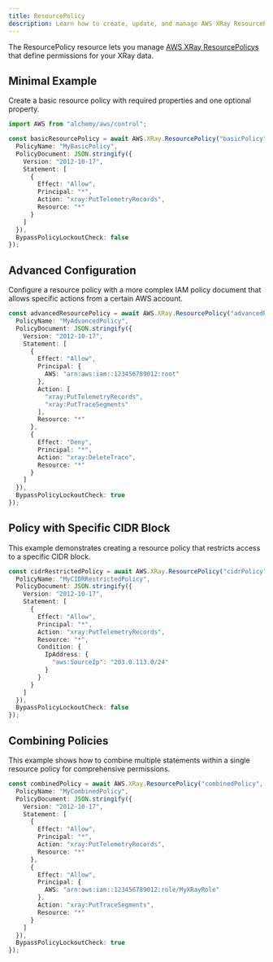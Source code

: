 ```yaml
---
title: ResourcePolicy
description: Learn how to create, update, and manage AWS XRay ResourcePolicys using Alchemy Cloud Control.
---
```



The ResourcePolicy resource lets you manage [AWS XRay ResourcePolicys](https://docs.aws.amazon.com/xray/latest/userguide/) that define permissions for your XRay data.

## Minimal Example

Create a basic resource policy with required properties and one optional property.

```ts
import AWS from "alchemy/aws/control";

const basicResourcePolicy = await AWS.XRay.ResourcePolicy("basicPolicy", {
  PolicyName: "MyBasicPolicy",
  PolicyDocument: JSON.stringify({
    Version: "2012-10-17",
    Statement: [
      {
        Effect: "Allow",
        Principal: "*",
        Action: "xray:PutTelemetryRecords",
        Resource: "*"
      }
    ]
  }),
  BypassPolicyLockoutCheck: false
});
```

## Advanced Configuration

Configure a resource policy with a more complex IAM policy document that allows specific actions from a certain AWS account.

```ts
const advancedResourcePolicy = await AWS.XRay.ResourcePolicy("advancedPolicy", {
  PolicyName: "MyAdvancedPolicy",
  PolicyDocument: JSON.stringify({
    Version: "2012-10-17",
    Statement: [
      {
        Effect: "Allow",
        Principal: {
          AWS: "arn:aws:iam::123456789012:root"
        },
        Action: [
          "xray:PutTelemetryRecords",
          "xray:PutTraceSegments"
        ],
        Resource: "*"
      },
      {
        Effect: "Deny",
        Principal: "*",
        Action: "xray:DeleteTrace",
        Resource: "*"
      }
    ]
  }),
  BypassPolicyLockoutCheck: true
});
```

## Policy with Specific CIDR Block

This example demonstrates creating a resource policy that restricts access to a specific CIDR block.

```ts
const cidrRestrictedPolicy = await AWS.XRay.ResourcePolicy("cidrPolicy", {
  PolicyName: "MyCIDRRestrictedPolicy",
  PolicyDocument: JSON.stringify({
    Version: "2012-10-17",
    Statement: [
      {
        Effect: "Allow",
        Principal: "*",
        Action: "xray:PutTelemetryRecords",
        Resource: "*",
        Condition: {
          IpAddress: {
            "aws:SourceIp": "203.0.113.0/24"
          }
        }
      }
    ]
  }),
  BypassPolicyLockoutCheck: false
});
```

## Combining Policies

This example shows how to combine multiple statements within a single resource policy for comprehensive permissions.

```ts
const combinedPolicy = await AWS.XRay.ResourcePolicy("combinedPolicy", {
  PolicyName: "MyCombinedPolicy",
  PolicyDocument: JSON.stringify({
    Version: "2012-10-17",
    Statement: [
      {
        Effect: "Allow",
        Principal: "*",
        Action: "xray:PutTelemetryRecords",
        Resource: "*"
      },
      {
        Effect: "Allow",
        Principal: {
          AWS: "arn:aws:iam::123456789012:role/MyXRayRole"
        },
        Action: "xray:PutTraceSegments",
        Resource: "*"
      }
    ]
  }),
  BypassPolicyLockoutCheck: true
});
```
